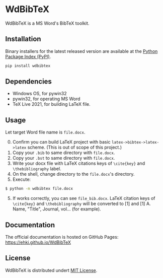 # WdBibTeX
WdBibTeX is a MS Word's BibTeX toolkit.

## Installation

Binary installers for the latest released version are available at the [Python
Package Index (PyPI)](https://pypi.org/project/wdbibtex).

```sh
pip install wdbibtex
```

## Dependencies

- Windows OS, for pywin32
- pywin32, for operating MS Word
- TeX Live 2021, for building LaTeX file.

## Usage

Let target Word file name is `file.docx`.

0. Confirm you can build LaTeX project with basic `latex->bibtex->latex->latex` scheme. (This is out of scope of this project.)
1. Copy your `.bib` to same directory with `file.docx`.
2. Copy your `.bst` to same directory with `file.docx`.
3. Write your docx file with LaTeX citations keys of `\cite{key}` and `\thebibliography` label.
3. On the shell, change directory to the `file.docx`'s directory.
4. Execute:
```sh
$ python -m wdbibtex file.docx
```
5. If works correctly, you can see `file_bib.docx`. LaTeX citation keys of `\cite{key}` and `\thebibliography` will be converted to [1] and [1] A. Name, "Title", Journal, vol... (for example).

## Documentation
The official documentation is hosted on GitHub Pages: https://ehki.github.io/WdBibTeX

## License
WdBibTeX is distributed undert [MIT License](https://github.com/ehki/WdBibTeX/blob/bdf05337ae3f0659b2cca09986facd9aa7ad8a06/LICENSE).
